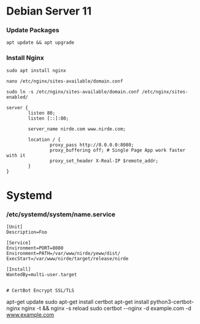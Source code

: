 # Debian Server 11

### Update Packages

```
apt update && apt upgrade
```

### Install Nginx
```
sudo apt install nginx
```
```
nano /etc/nginx/sites-available/domain.conf
```
```
sudo ln -s /etc/nginx/sites-available/domain.conf /etc/nginx/sites-enabled/
```

```
server {
        listen 80;
        listen [::]:80;

        server_name nirde.com www.nirde.com;

        location / {
                proxy_pass http://0.0.0.0:8080;
                proxy_buffering off; # Single Page App work faster with it
                proxy_set_header X-Real-IP $remote_addr;
        }
}
```

# Systemd 
### /etc/systemd/system/name.service
```
[Unit]
Description=Foo

[Service]
Environment=PORT=8080
Environment=PATH=/var/www/nirde/yeww/dist/
ExecStart=/var/www/nirde/target/release/nirde

[Install]
WantedBy=multi-user.target
```


```

# CertBot Encrypt SSL/TLS

```
apt-get update
sudo apt-get install certbot
apt-get install python3-certbot-nginx
nginx -t && nginx -s reload
sudo certbot --nginx -d example.com -d www.example.com
```
